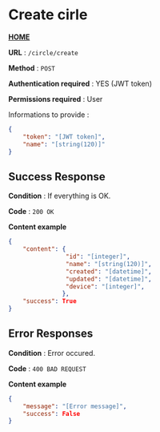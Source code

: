 # Create cirle
**[HOME](../README.md)**

**URL** : `/circle/create`

**Method** : `POST`

**Authentication required** : YES (JWT token)

**Permissions required** : User


Informations to provide :

```json
{
    "token": "[JWT token]",
    "name": "[string(120)]"
}
```

## Success Response

**Condition** : If everything is OK.

**Code** : `200 OK`

**Content example**

```json
{
    "content": {
                "id": "[integer]",
                "name": "[string(120)]",
                "created": "[datetime]",
                "updated": "[datetime]",
                "device": "[integer]",
               },
    "success": True
}
```

## Error Responses

**Condition** : Error occured.

**Code** : `400 BAD REQUEST`

**Content example**

```json
{
    "message": "[Error message]",
    "success": False
}
```